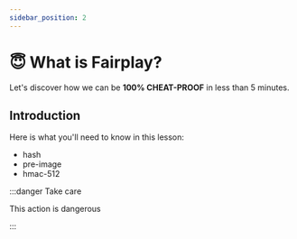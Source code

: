 ```yaml
---
sidebar_position: 2
---
```


# 😇 What is Fairplay?

Let's discover how we can be **100% CHEAT-PROOF** in less than 5 minutes.

## Introduction

Here is what you'll need to know in this lesson:
- hash
- pre-image
- hmac-512

:::danger Take care

This action is dangerous

:::
